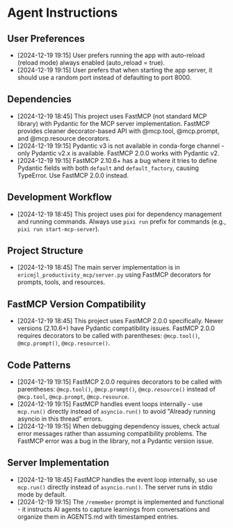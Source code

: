 # Agent Instructions

## User Preferences

- [2024-12-19 19:15] User prefers running the app with auto-reload (reload mode) always enabled (auto_reload = true).
- [2024-12-19 19:15] User prefers that when starting the app server, it should use a random port instead of defaulting to port 8000.

## Dependencies

- [2024-12-19 18:45] This project uses FastMCP (not standard MCP library) with Pydantic for the MCP server implementation. FastMCP provides cleaner decorator-based API with @mcp.tool, @mcp.prompt, and @mcp.resource decorators.
- [2024-12-19 19:15] Pydantic v3 is not available in conda-forge channel - only Pydantic v2.x is available. FastMCP 2.0.0 works with Pydantic v2.
- [2024-12-19 19:15] FastMCP 2.10.6+ has a bug where it tries to define Pydantic fields with both `default` and `default_factory`, causing TypeError. Use FastMCP 2.0.0 instead.

## Development Workflow

- [2024-12-19 18:45] This project uses pixi for dependency management and running commands. Always use `pixi run` prefix for commands (e.g., `pixi run start-mcp-server`).

## Project Structure

- [2024-12-19 18:45] The main server implementation is in `ericmjl_productivity_mcp/server.py` using FastMCP decorators for prompts, tools, and resources.

## FastMCP Version Compatibility

- [2024-12-19 18:45] This project uses FastMCP 2.0.0 specifically. Newer versions (2.10.6+) have Pydantic compatibility issues. FastMCP 2.0.0 requires decorators to be called with parentheses: `@mcp.tool()`, `@mcp.prompt()`, `@mcp.resource()`.

## Code Patterns

- [2024-12-19 19:15] FastMCP 2.0.0 requires decorators to be called with parentheses: `@mcp.tool()`, `@mcp.prompt()`, `@mcp.resource()` instead of `@mcp.tool`, `@mcp.prompt`, `@mcp.resource`.
- [2024-12-19 19:15] FastMCP handles event loops internally - use `mcp.run()` directly instead of `asyncio.run()` to avoid "Already running asyncio in this thread" errors.
- [2024-12-19 19:15] When debugging dependency issues, check actual error messages rather than assuming compatibility problems. The FastMCP error was a bug in the library, not a Pydantic version issue.

## Server Implementation

- [2024-12-19 18:45] FastMCP handles the event loop internally, so use `mcp.run()` directly instead of `asyncio.run()`. The server runs in stdio mode by default.
- [2024-12-19 19:15] The `/remember` prompt is implemented and functional - it instructs AI agents to capture learnings from conversations and organize them in AGENTS.md with timestamped entries.
